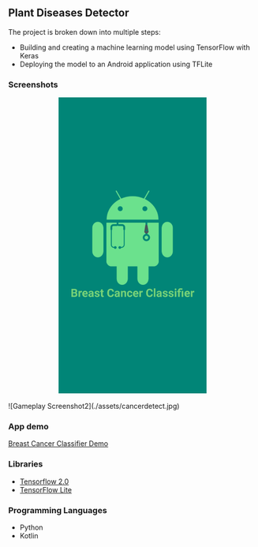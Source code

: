 ## Plant Diseases Detector
The project is broken down into multiple steps:
* Building and creating a machine learning model using TensorFlow with Keras
* Deploying the model to an Android application using TFLite

### Screenshots
<p align="center">
  <img width="300" height="600" src="./assets/welcome.jpg">
</p>
![Gameplay Screenshot2](./assets/cancerdetect.jpg)

### App demo
[Breast Cancer Classifier Demo](.assets/demo.mp4)

### Libraries
* [Tensorflow 2.0](https://www.tensorflow.org/)
* [TensorFlow Lite ](https://www.tensorflow.org/lite)

### Programming Languages
* Python
* Kotlin
